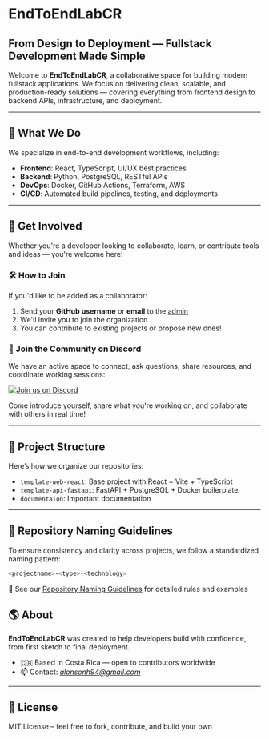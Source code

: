 # EndToEndLabCR

## From Design to Deployment — Fullstack Development Made Simple

Welcome to **EndToEndLabCR**, a collaborative space for building modern fullstack applications. We focus on delivering clean, scalable, and production-ready solutions — covering everything from frontend design to backend APIs, infrastructure, and deployment.

---

## 🚀 What We Do

We specialize in end-to-end development workflows, including:

- **Frontend**: React, TypeScript, UI/UX best practices
- **Backend**: Python, PostgreSQL, RESTful APIs
- **DevOps**: Docker, GitHub Actions, Terraform, AWS
- **CI/CD**: Automated build pipelines, testing, and deployments

---

## 🤝 Get Involved

Whether you're a developer looking to collaborate, learn, or contribute tools and ideas — you're welcome here!

### 🛠 How to Join

If you'd like to be added as a collaborator:

1. Send your **GitHub username** or **email** to the [admin](mailto:alonsonh94@gmail.com)
2. We'll invite you to join the organization
3. You can contribute to existing projects or propose new ones!

### 💬 Join the Community on Discord

We have an active space to connect, ask questions, share resources, and coordinate working sessions:

[![Join us on Discord](https://img.shields.io/discord/1387638637109444678?label=Discord&logo=discord&style=flat)](https://discord.gg/ntknXJXv)

Come introduce yourself, share what you're working on, and collaborate with others in real time!

---

## 📁 Project Structure

Here’s how we organize our repositories:

- `template-web-react`: Base project with React + Vite + TypeScript
- `template-api-fastapi`: FastAPI + PostgreSQL + Docker boilerplate
- `documentaion`: Important documentation

---

## 📛 Repository Naming Guidelines

To ensure consistency and clarity across projects, we follow a standardized naming pattern:

```bash
<projectname>-<type>-<technology>
```

📛 See our [Repository Naming Guidelines](../NAMING_GUIDELINES.md) for detailed rules and examples

## 🌎 About

**EndToEndLabCR** was created to help developers build with confidence, from first sketch to final deployment.

- 🇨🇷 Based in Costa Rica — open to contributors worldwide
- 📫 Contact: _[alonsonh94@gmail.com](mailto:alonsonh94@gmail.com)_

---

## 📜 License

MIT License – feel free to fork, contribute, and build your own
